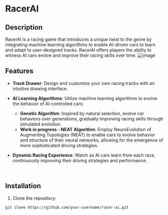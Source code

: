 # RacerAI

## Description

RacerAI is a racing game that introduces a unique twist to the genre by integrating machine learning algorithms to enable AI-driven cars to learn and adapt to user-designed tracks. RacerAI offers players the ability to witness AI cars evolve and improve their racing skills over time.
![image](https://github.com/erjbroek/RacerAI/assets/112830052/e571b5d3-8fdf-4735-b5e9-75f8536efd34)




## Features

- **Track Drawer**: Design and customize your own racing tracks with an intuitive drawing interface.
- **AI Learning Algorithms**: Utilize machine learning algorithms to evolve the behavior of AI-controlled cars:
  - **Genetic Algorithm**: Inspired by natural selection, evolve car behaviors over generations, gradually improving racing skills through simulated evolution.
  - **Work in progress - NEAT Algorithm**: Employ NeuroEvolution of Augmenting Topologies (NEAT) to enable cars to evolve behavior and structure of their neural networks, allowing for the emergence of more sophisticated driving strategies.
- **Dynamic Racing Experience**: Watch as AI cars learn from each race, continuously improving their driving strategies and performance.

  <br>
## Installation

1. Clone the repository:

```bash
git clone https://github.com/your-username/racer-ai.git
```
